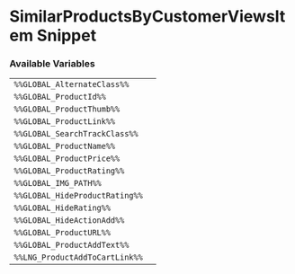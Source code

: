# SimilarProductsByCustomerViewsItem Snippet

### Available Variables
|||
|---|---|
| `%%GLOBAL_AlternateClass%%` |
| `%%GLOBAL_ProductId%%` |
| `%%GLOBAL_ProductThumb%%` |
| `%%GLOBAL_ProductLink%%` |
| `%%GLOBAL_SearchTrackClass%%` |
| `%%GLOBAL_ProductName%%` |
| `%%GLOBAL_ProductPrice%%` |
| `%%GLOBAL_ProductRating%%` |
| `%%GLOBAL_IMG_PATH%%` |
| `%%GLOBAL_HideProductRating%%` |
| `%%GLOBAL_HideRating%%` |
| `%%GLOBAL_HideActionAdd%%` |
| `%%GLOBAL_ProductURL%%` |
| `%%GLOBAL_ProductAddText%%` |
| `%%LNG_ProductAddToCartLink%%` |

